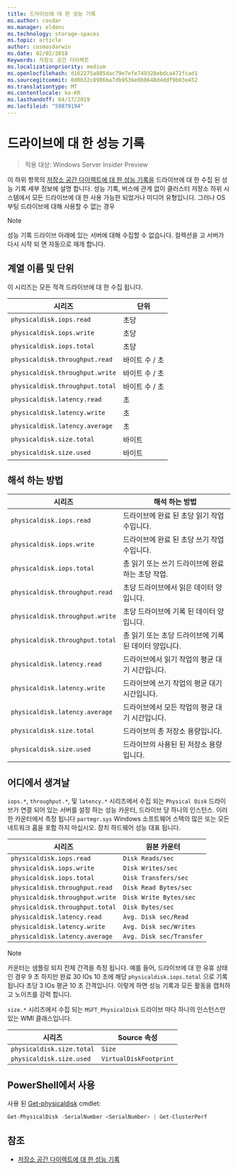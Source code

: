 ```yaml
---
title: 드라이브에 대 한 성능 기록
ms.author: cosdar
ms.manager: eldenc
ms.technology: storage-spaces
ms.topic: article
author: cosmosdarwin
ms.date: 02/02/2018
Keywords: 저장소 공간 다이렉트
ms.localizationpriority: medium
ms.openlocfilehash: d162275a885dac79e7efe749328ebdca471fcad1
ms.sourcegitcommit: 0d0b32c8986ba7db9536e0b8648d4ddf9b03e452
ms.translationtype: MT
ms.contentlocale: ko-KR
ms.lasthandoff: 04/17/2019
ms.locfileid: "59879194"
---
```

# <a name="performance-history-for-drives"></a>드라이브에 대 한 성능 기록

> 적용 대상: Windows Server Insider Preview

이 하위 항목의 [저장소 공간 다이렉트에 대 한 성능 기록을](performance-history.md) 드라이브에 대 한 수집 된 성능 기록 세부 정보에 설명 합니다. 성능 기록, 버스에 관계 없이 클러스터 저장소 하위 시스템에서 모든 드라이브에 대 한 사용 가능한 되었거나 미디어 유형입니다. 그러나 OS 부팅 드라이브에 대해 사용할 수 없는 경우

   > [!NOTE]
   > 성능 기록 드라이브 아래에 있는 서버에 대해 수집할 수 없습니다. 컬렉션을 고 서버가 다시 시작 되 면 자동으로 재개 합니다.

## <a name="series-names-and-units"></a>계열 이름 및 단위

이 시리즈는 모든 적격 드라이브에 대 한 수집 됩니다.

| 시리즈                          | 단위             |
|---------------------------------|------------------|
| `physicaldisk.iops.read`        | 초당       |
| `physicaldisk.iops.write`       | 초당       |
| `physicaldisk.iops.total`       | 초당       |
| `physicaldisk.throughput.read`  | 바이트 수 / 초 |
| `physicaldisk.throughput.write` | 바이트 수 / 초 |
| `physicaldisk.throughput.total` | 바이트 수 / 초 |
| `physicaldisk.latency.read`     | 초          |
| `physicaldisk.latency.write`    | 초          |
| `physicaldisk.latency.average`  | 초          |
| `physicaldisk.size.total`       | 바이트            |
| `physicaldisk.size.used`        | 바이트            |

## <a name="how-to-interpret"></a>해석 하는 방법

| 시리즈                          | 해석 하는 방법                                                            |
|---------------------------------|-----------------------------------------------------------------------------|
| `physicaldisk.iops.read`        | 드라이브에 완료 된 초당 읽기 작업 수입니다.                |
| `physicaldisk.iops.write`       | 드라이브에 완료 된 초당 쓰기 작업 수입니다.               |
| `physicaldisk.iops.total`       | 총 읽기 또는 쓰기 드라이브에 완료 하는 초당 작업. |
| `physicaldisk.throughput.read`  | 초당 드라이브에서 읽은 데이터 양입니다.                            |
| `physicaldisk.throughput.write` | 초당 드라이브에 기록 된 데이터 양입니다.                           |
| `physicaldisk.throughput.total` | 총 읽기 또는 초당 드라이브에 기록 된 데이터 양입니다.        |
| `physicaldisk.latency.read`     | 드라이브에서 읽기 작업의 평균 대기 시간입니다.                          |
| `physicaldisk.latency.write`    | 드라이브에 쓰기 작업의 평균 대기 시간입니다.                           |
| `physicaldisk.latency.average`  | 드라이브에서 모든 작업의 평균 대기 시간입니다.                     |
| `physicaldisk.size.total`       | 드라이브의 총 저장소 용량입니다.                                    |
| `physicaldisk.size.used`        | 드라이브의 사용된 된 저장소 용량입니다.                                     |

## <a name="where-they-come-from"></a>어디에서 생겨날

`iops.*`, `throughput.*`, 및 `latency.*` 시리즈에서 수집 되는 `Physical Disk` 드라이브가 연결 되어 있는 서버를 설정 하는 성능 카운터, 드라이브 당 하나의 인스턴스. 이러한 카운터에서 측정 됩니다 `partmgr.sys` Windows 소프트웨어 스택의 많은 또는 모든 네트워크 홉을 포함 하지 마십시오. 장치 하드웨어 성능 대표 됩니다.

| 시리즈                          | 원본 카운터           |
|---------------------------------|--------------------------|
| `physicaldisk.iops.read`        | `Disk Reads/sec`         |
| `physicaldisk.iops.write`       | `Disk Writes/sec`        |
| `physicaldisk.iops.total`       | `Disk Transfers/sec`     |
| `physicaldisk.throughput.read`  | `Disk Read Bytes/sec`    |
| `physicaldisk.throughput.write` | `Disk Write Bytes/sec`   |
| `physicaldisk.throughput.total` | `Disk Bytes/sec`         |
| `physicaldisk.latency.read`     | `Avg. Disk sec/Read`     |
| `physicaldisk.latency.write`    | `Avg. Disk sec/Writes`   |
| `physicaldisk.latency.average`  | `Avg. Disk sec/Transfer` |

   > [!NOTE]
   > 카운터는 샘플링 되지 전체 간격을 측정 됩니다. 예를 들어, 드라이브에 대 한 유휴 상태인 경우 9 초 하지만 완료 30 IOs 10 초에 해당 `physicaldisk.iops.total` 으로 기록 됩니다 초당 3 IOs 평균 10 초 간격입니다. 이렇게 하면 성능 기록과 모든 활동을 캡처하고 노이즈를 강력 합니다.

`size.*` 시리즈에서 수집 되는 `MSFT_PhysicalDisk` 드라이브 마다 하나의 인스턴스만 있는 WMI 클래스입니다.

| 시리즈                          | Source 속성        |
|---------------------------------|------------------------|
| `physicaldisk.size.total`       | `Size`                 |
| `physicaldisk.size.used`        | `VirtualDiskFootprint` |

## <a name="usage-in-powershell"></a>PowerShell에서 사용

사용 된 [Get-physicaldisk](https://docs.microsoft.com/powershell/module/storage/get-physicaldisk) cmdlet:

```PowerShell
Get-PhysicalDisk -SerialNumber <SerialNumber> | Get-ClusterPerf
```

## <a name="see-also"></a>참조

- [저장소 공간 다이렉트에 대 한 성능 기록](performance-history.md)
